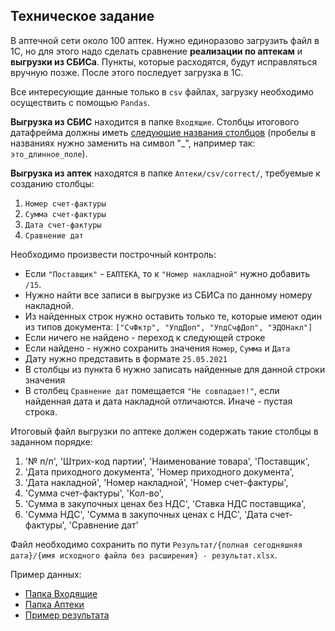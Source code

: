 ## Техническое задание

В аптечной сети около 100 аптек. Нужно единоразово загрузить файл в 1С, но для этого надо сделать сравнение 
**реализации по аптекам** и **выгрузки из СБИСа**. Пункты, которые расходятся, будут исправляться вручную позже. 
После этого последует загрузка в 1С.

Все интересующие данные только в `csv` файлах, загрузку необходимо осуществить с помощью `Pandas`.

**Выгрузка из СБИС** находится в папке `Входящие`. 
Столбцы итогового датафрейма должны иметь [следующие названия столбцов](column_names.txt) (пробелы в названиях нужно заменить на символ "_", например так: `это_длинное_поле`).

**Выгрузка из аптек** находятся в папке `Аптеки/csv/correct/`, требуемые к созданию столбцы:
1. `Номер счет-фактуры`
2. `Сумма счет-фактуры`
3. `Дата счет-фактуры`
4. `Сравнение дат`

Необходимо произвести построчный контроль:
* Если `"Поставщик"` - `ЕАПТЕКА`, то к `"Номер накладной"` нужно добавить `/15`.
* Нужно найти все записи в выгрузке из СБИСа по данному номеру накладной.
* Из найденных строк нужно оставить только те, которые имеют один из типов документа: `["СчФктр", "УпдДоп", "УпдСчфДоп", "ЭДОНакл"]`
* Если ничего не найдено - переход к следующей строке
* Если найдено - нужно сохранить значения `Номер`, `Сумма` и `Дата`
* Дату нужно представить в формате `25.05.2021`
* В столбцы из пункта 6 нужно записать найденные для данной строки значения
* В столбец `Сравнение дат` помещается `"Не совпадает!"`, если найденная дата и дата накладной отличаются. Иначе - пустая строка.

Итоговый файл выгрузки по аптеке должен содержать такие столбцы в заданном порядке:
1. '№ п/п', 'Штрих-код партии', 'Наименование товара', 'Поставщик',
2. 'Дата приходного документа', 'Номер приходного документа',
3. 'Дата накладной', 'Номер накладной', 'Номер счет-фактуры',
4. 'Сумма счет-фактуры', 'Кол-во',
5. 'Сумма в закупочных ценах без НДС', 'Ставка НДС поставщика',
6. 'Сумма НДС', 'Сумма в закупочных ценах с НДС', 'Дата счет-фактуры', 'Сравнение дат'

Файл необходимо сохранить по пути `Результат/{полная сегодняшняя дата}/{имя исходного файла без расширения} - результат.xlsx`.

Пример данных:
- [Папка Входящие](https://disk.yandex.ru/d/xKJ4KlXJIJEULw)
- [Папка Аптеки](https://disk.yandex.ru/d/m9MtFWt56fDW7g)
- [Пример результата](https://disk.yandex.ru/i/5zP9oR5UxakpwQ)